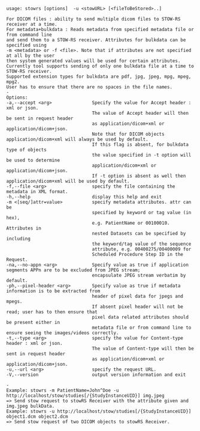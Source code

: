     usage: stowrs [options]  -u <stowURL> [<fileToBeStored>..]
    
    For DICOM files : ability to send multiple dicom files to STOW-RS receiver at a time. 
    For metadata+bulkdata : Reads metadata from specified metadata file or from command line 
    and send them to a STOW-RS receiver. Attributes for bulkdata can be specified using 
    -m <metadata> or -f <file>. Note that if attributes are not specified at all by the user 
    then system generated values will be used for certain attributes. 
    Currently tool supports sending of only one bulkdata file at a time to STOW-RS receiver. 
    Supported extension types for bulkdata are pdf, jpg, jpeg, mpg, mpeg, mpg2. 
    User has to ensure that there are no spaces in the file names.
    -
    Options:
    -a,--accept <arg>               Specify the value for Accept header : xml or json.
                                    The value of Accept header will then be sent in request header 
                                    as application/dicom+xml or application/dicom+json.
                                    Note that for DICOM objects application/dicom+xml will always be used by default.
                                    If this flag is absent, for bulkdata type of objects 
                                    the value specified in -t option will be used to determine 
                                    application/dicom+xml or application/dicom+json. 
                                    If -t option is absent as well then application/dicom+xml will be used by default.                     
    -f,--file <arg>                 specify the file containing the metadata in XML format.
    -h,--help                       display this help and exit
    -m <[seq/]attr=value>           specify metadata attributes. attr can be
                                    specified by keyword or tag value (in hex),
                                    e.g. PatientName or 00100010. Attributes in
                                    nested Datasets can be specified by including
                                    the keyword/tag value of the sequence
                                    attribute, e.g. 00400275/00400009 for
                                    Scheduled Procedure Step ID in the Request.
    -na,--no-appn <arg>             Specify value as true if application segments APPn are to be excluded from JPEG stream; 
                                    encapsulate JPEG stream verbatim by default.
    -ph,--pixel-header <arg>        Specify value as true if metadata information is to be extracted from 
                                    header of pixel data for jpegs and mpegs.
                                    If absent pixel header will not be read; user has to then ensure that 
                                    pixel data related attributes should be present either in 
                                    metadata file or from command line to ensure seeing the images/videos correctly.
    -t,--type <arg>                 specify the value for Content-type header : xml or json. 
                                    The value of Content-type will then be sent in request header 
                                    as application/dicom+xml or application/dicom+json.
    -u,--url <arg>                  specify the request URL.
    -V,--version                    output version information and exit

    -
    Example: stowrs -m PatientName=John^Doe -u
    http://localhost/stow/studies[/{StudyInstanceUID}] img.jpeg
    => Send stow request to stowRS Receiver with the attribute given and
    img.jpeg bulkData.
    Example: stowrs -u http://localhost/stow/studies[/{StudyInstanceUID}] 
    object1.dcm object2.dcm
    => Send stow request of two DICOM objects to stowRS Receiver.
